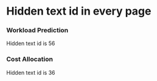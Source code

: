 # Hidden text id in every page

### Workload Prediction

Hidden text id is 56

### Cost Allocation

Hidden text id is 36
